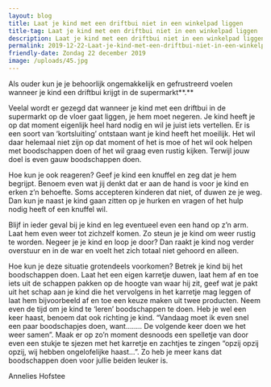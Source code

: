 ```yaml
---
layout: blog
title: Laat je kind met een driftbui niet in een winkelpad liggen
title-tag: Laat je kind met een driftbui niet in een winkelpad liggen
description: Laat je kind met een driftbui niet in een winkelpad liggen
permalink: 2019-12-22-Laat-je-kind-met-een-driftbui-niet-in-een-winkelpad-liggen
friendly-date: Zondag 22 december 2019
image: /uploads/45.jpg
---
```

Als ouder kun je je behoorlijk ongemakkelijk en gefrustreerd voelen wanneer je kind een driftbui krijgt in de supermarkt**.**

Veelal wordt er gezegd dat wanneer je kind met een driftbui in de supermarkt op de vloer gaat liggen, je hem moet negeren. Je kind heeft je op dat moment eigenlijk heel hard nodig en wil je juist iets vertellen. Er is een soort van ‘kortsluiting’ ontstaan want je kind heeft het moeilijk. Het wil daar helemaal niet zijn op dat moment of het is moe of het wil ook helpen met boodschappen doen of het wil graag even rustig kijken. Terwijl jouw doel is even gauw boodschappen doen.

Hoe kun je ook reageren? Geef je kind een knuffel en zeg dat je hem begrijpt. Benoem even wat jij denkt dat er aan de hand is voor je kind en erken z’n behoefte. Soms accepteren kinderen dat niet, of duwen ze je weg. Dan kun je naast je kind gaan zitten op je hurken en vragen of het hulp nodig heeft of een knuffel wil.

Blijf in ieder geval bij je kind en leg eventueel even een hand op z’n arm. Laat hem even weer tot zichzelf komen. Zo steun je je kind om weer rustig te worden. Negeer je je kind en loop je door? Dan raakt je kind nog verder overstuur en in de war en voelt het zich totaal niet gehoord en alleen.

Hoe kun je deze situatie grotendeels voorkomen? Betrek je kind bij het boodschappen doen. Laat het een eigen karretje duwen, laat hem af en toe iets uit de schappen pakken op de hoogte van waar hij zit, geef wat je pakt uit het schap aan je kind die het vervolgens in het karretje mag leggen of laat hem bijvoorbeeld af en toe een keuze maken uit twee producten. Neem even de tijd om je kind te ‘leren’ boodschappen te doen. Heb je wel een keer haast, benoem dat ook richting je kind. “Vandaag moet ik even snel een paar boodschapjes doen, want…….. De volgende keer doen we het weer samen”. Maak er op zo’n moment desnoods een spelletje van door even een stukje te sjezen met het karretje en zachtjes te zingen “opzij opzij opzij, wij hebben ongelofelijke haast…”. Zo heb je meer kans dat boodschappen doen voor jullie beiden leuker is.

Annelies Hofstee
